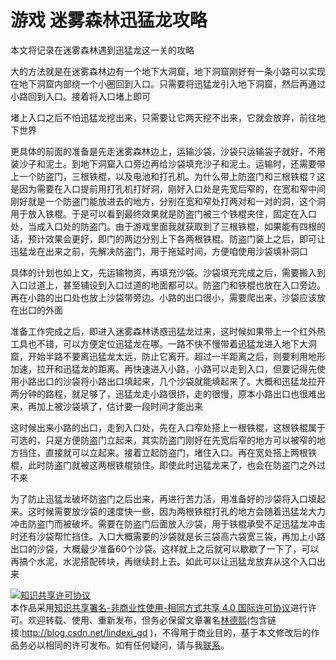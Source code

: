 
# 游戏 迷雾森林迅猛龙攻略

本文将记录在迷雾森林遇到迅猛龙这一关的攻略

<!--more-->


<!-- CreateTime:2024/07/28 07:03:52 -->

<!-- 不发布 -->

大的方法就是在迷雾森林边有一个地下大洞窟，地下洞窟刚好有一条小路可以实现在地下洞窟内部绕一个小圈回到入口。只需要将迅猛龙引入地下洞窟，然后再通过小路回到入口。接着将入口堵上即可

堵上入口之后不怕迅猛龙挖出来，只需要让它两天挖不出来，它就会放弃，前往地下世界

更具体的前面的准备是先走迷雾森林边上，运输沙袋，沙袋只运输袋子就好，不用装沙子和泥土。到地下洞窟入口旁边再给沙袋填充沙子和泥土。运输时，还需要带上一个防盗门，三根铁棍，以及电池和打孔机。为什么带上防盗门和三根铁棍？这是因为需要在入口提前用打孔机打好洞，刚好入口处是先宽后窄的，在宽和窄中间刚好就是一个防盗门能放进去的地方，分别在宽和窄处打两对和一对的洞，这个洞用于放入铁棍。于是可以看到最终效果就是防盗门被三个铁棍夹住，固定在入口处，当成入口处的防盗门。由于游戏里面我就获取到了三根铁棍，如果能有四根的话，预计效果会更好，即门的两边分别上下各两根铁棍。防盗门装上之后，即可让迅猛龙在出来之前，先解决防盗门，用于拖延时间，方便咱使用沙袋填补洞口

具体的计划也如上文，先运输物资，再填充沙袋。沙袋填充完成之后，需要搬入到入口过道上，甚至铺设到入口过道的地面都可以。防盗门和铁棍也放在入口旁边。再在小路的出口处也放上沙袋带旁边。小路的出口很小，需要爬出来，沙袋应该放在出口的外面

准备工作完成之后，即进入迷雾森林诱惑迅猛龙过来，这时候如果带上一个红外热工具也不错，可以方便定位迅猛龙在哪。一路不快不慢带着迅猛龙进入地下大洞窟，开始半路不要离迅猛龙太远，防止它离开。超过一半距离之后，则要利用地形加速，拉开和迅猛龙的距离。再快速进入小路，小路可以走到入口，但要记得先使用小路出口的沙袋将小路出口填起来，几个沙袋就能填起来了。大概和迅猛龙拉开两分钟的路程，就足够了，迅猛龙走小路很挤，走的很慢，原本小路出口也很难出来，再加上被沙袋填了，估计要一段时间才能出来

这时候出来小路的出口，走到入口处，先在入口窄处搭上一根铁棍，这根铁棍属于可选的，只是方便防盗门立起来，其实防盗门刚好在先宽后窄的地方可以被窄的地方挡住，直接就可以立起来。接着立起防盗门，堵住入口。再在宽处搭上两根铁棍，此时防盗门就被这两根铁棍锁住。即使此时迅猛龙来了，也会在防盗门之外过不来

为了防止迅猛龙破坏防盗门之后出来，再进行苦力活，用准备好的沙袋将入口填起来。这时候需要放沙袋的速度快一些，因为两根铁棍打孔的地方会随着迅猛龙大力冲击防盗门而被破坏。需要在防盗门后面放入沙袋，用于铁棍承受不足迅猛龙冲击时还有沙袋帮忙挡住。入口大概需要的沙袋就是长三袋高六袋宽三袋，再加上小路出口的沙袋，大概最少准备60个沙袋。这样就上之后就可以歇歇了一下了，可以再搞个水泥，水泥搭配砖块，再继续封上去。如此可以让迅猛龙放弃从这个入口出来




<a rel="license" href="http://creativecommons.org/licenses/by-nc-sa/4.0/"><img alt="知识共享许可协议" style="border-width:0" src="https://licensebuttons.net/l/by-nc-sa/4.0/88x31.png" /></a><br />本作品采用<a rel="license" href="http://creativecommons.org/licenses/by-nc-sa/4.0/">知识共享署名-非商业性使用-相同方式共享 4.0 国际许可协议</a>进行许可。欢迎转载、使用、重新发布，但务必保留文章署名[林德熙](http://blog.csdn.net/lindexi_gd)(包含链接:http://blog.csdn.net/lindexi_gd )，不得用于商业目的，基于本文修改后的作品务必以相同的许可发布。如有任何疑问，请与我[联系](mailto:lindexi_gd@163.com)。